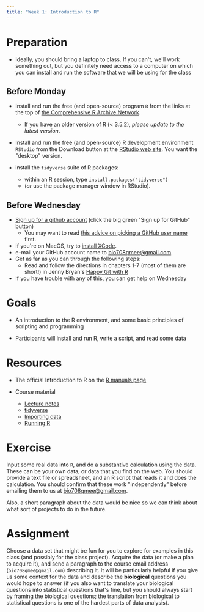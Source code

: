 ```yaml
---
title: "Week 1: Introduction to R"
---
```


Preparation
===========

-   Ideally, you should bring a laptop to class. If you can't, we'll
    work something out, but you definitely need access to a computer on
    which you can install and run the software that we will be using for
    the class

Before Monday
----------------

*   Install and run the free (and open-source) program `R` from the links at the top of [the Comprehensive R Archive Network](http://cran.r-project.org/).
	 * If you have an older version of R (< 3.5.2), *please update to the latest version*.

* Install and run the free (and open-source) R
    development environment `RStudio` from the Download button at the
    [RStudio web site](http://www.rstudio.com/ide/). You want the
    "desktop" version.

* install the `tidyverse` suite of R packages: 
  * within an R session, type `install.packages("tidyverse")`
  * (*or* use the package manager window in RStudio).

Before Wednesday
----------------

* [Sign up for a github account](https://github.com) (click the big green "Sign up for GitHub" button)
	* You may want to read [this advice on picking a GitHub user name](http://happygitwithr.com/github-acct.html) first.
* If you're on MacOS, try to [install XCode](https://developer.apple.com/download/).
* e-mail your GitHub account name to <bio708qmee@gmail.com>
* Get as far as you can through the following steps:
    * Read and follow the directions in chapters 1-7 (most of them are short!) in Jenny Bryan's [Happy Git with R](https://happygitwithr.com/)
* If you have trouble with any of this, you can get help on Wednesday
	
Goals
=====

*   An introduction to the R environment, and some basic principles of
    scripting and programming

*   Participants will install and run R, write a script, and read some
    data

Resources
=========

*   The official Introduction to R on the [R manuals
    page](http://cran.r-project.org/manuals.html)

*   Course material
    *   [Lecture notes](intro_Lecture_notes.html)
    *   [tidyverse](intro_tidyverse.html)
    *   [Importing data](Importing_data.html)
    *   [Running R](Running_R.html)

Exercise
========

Input some real data into `R`, and do a substantive calculation using
the data. These can be your own data, or data that you find on the web.
You should provide a text file or spreadsheet, and an R script that
reads it and does the calculation. You should confirm that these work
"independently" before emailing them to us at <bio708qmee@gmail.com>.

Also, a short paragraph about the data would be nice so we can think
about what sort of projects to do in the future.

<!--- COMMENT
COMMENT -->


Assignment
========

Choose a data set that might be fun for you to explore for examples in this class (and possibly for the class project). Acquire the data (or make a plan to acquire it), and send a paragraph to the course email address (`bio708qmee@gmail.com`) describing it. It will be particularly helpful if you give us some context for the data and describe the **biological** questions you would hope to answer (if you also want to translate your biological questions into statistical questions that's fine, but you should always start by framing the biological questions; the translation from biological to statistical questions is one of the hardest parts of data analysis).
